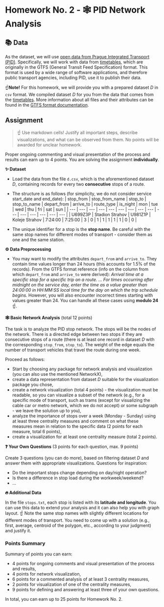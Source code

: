 # Homework No. 2 - 🕸 PID Network Analysis

## 📚 Data
As the dataset, we will use [open data from Prague Integrated Transport (PID)](https://pid.cz/o-systemu/opendata/). Specifically, we will work with data from [timetables](https://pid.cz/o-systemu/opendata/#h-gtfs), which are originally in the GTFS (General Transit Feed Specification) format. This format is used by a wide range of software applications, and therefore public transport agencies, including PID, use it to publish their data.

☝️**Note!** For this homework, we will provide you with a prepared dataset $D$ in `csv` format. We compiled dataset $D$ for you from the data that comes from the [timetables](https://pid.cz/o-systemu/opendata/#h-gtfs). More information about all files and their attributes can be found in the [GTFS format documentation](https://developers.google.com/transit/gtfs/reference).

## Assignment
> ☝️ Use markdown cells! Justify all important steps, describe visualizations, and what can be observed from them. No points will be awarded for unclear homework.

Proper ongoing commenting and visual presentation of the process and results can earn up to 4 points. You are solving the assignment **individually**.

**✨ Dataset**
* Load the data from the file `d.csv`, which is the aforementioned dataset $D$, containing records for every two **consecutive** stops of a route.
* The structure is as follows (for simplicity, we do not consider service start_date and end_date):
| stop_from | stop_from_name | stop_to | stop_to_name | depart_from | arrive_to | route_type | is_night | mon | tue | wed | thu | fri | sat | sun |
| --- | --- | --- | --- | --- | --- | --- | --- | --- | --- | --- | --- | --- | --- | --- |
| U699Z3P | Stadion Strahov | U981Z1P | Koleje Strahov | 7:24:00 | 7:25:00 | 3 | 0 | 1 | 1 | 1 | 1 | 1 | 0 | 0 |

* The unique identifier for a stop is the **stop name**. Be careful with the same stop names for different modes of transport - consider them as one and the same station.

**⚙️ Data Preprocessing**

* You may want to modify the attributes `depart_from` and `arrive_to`. They contain time values longer than 24 hours (this accounts for 1.5% of the records). From the GTFS format reference (info on the column from which `depart_from` and `arrive_to` were derived): _Arrival time at a specific stop for a specific trip on a route. … For times occurring after midnight on the service day, enter the time as a value greater than 24:00:00 in HH:MM:SS local time for the day on which the trip schedule begins._ However, you will also encounter incorrect times starting with values greater than 24. You can handle all these cases using **modulo 24** ☝️.

**🕸️ Basic Network Analysis** (total 12 points)

The task is to analyze the PID stop network. The stops will be the nodes of the network. There is a directed edge between two stops if they are consecutive stops of a route (there is at least one record in dataset $D$ with the corresponding `stop_from`, `stop_to`). The weight of the edge equals the number of transport vehicles that travel the route during one week.

Proceed as follows:
* Start by choosing any package for network analysis and visualization (you can also use the mentioned NetworkX),
* create a data representation from dataset $D$ suitable for the visualization package you chose,
* create a network visualization (total 4 points) - the visualization must be readable, so you can visualize a subset of the network (e.g., for a specific mode of transport, such as trams (except for visualizing the cable car or metro network, which we do not accept) or some subgraph - we leave the solution up to you),
* analyze the importance of stops over a week (Monday - Sunday) using at least three centrality measures and comment on what these measures mean in relation to the specific data (2 points for each measure, total 6 points),
* create a visualization for at least one centrality measure (total 2 points).

**❓ Your Own Questions** (3 points for each question, max. 9 points)

Create 3 questions (you can do more), based on filtering dataset $D$ and answer them with appropriate visualizations. Questions for inspiration:
* Do the important stops change depending on day/night operation?
* Is there a difference in stop load during the workweek/weekend?
* ...

**🔥 Additional Data**

In the file `stops.txt`, each stop is listed with its **latitude and longitude**. You can use this data to extend your analysis and it can also help you with graph layout. ☝️ Note the same stop names with slightly different locations for different modes of transport. You need to come up with a solution (e.g., first, average, centroid of the polygon, etc., according to your judgment) and justify it.

### Points Summary
Summary of points you can earn:
- 4 points for ongoing comments and visual presentation of the process and results,
- 4 points for network visualization,
- 6 points for a commented analysis of at least 3 centrality measures,
- 2 points for visualization of one of the centrality measures,
- 9 points for defining and answering at least three of your own questions.

In total, you can earn up to 25 points for Homework No. 2.

